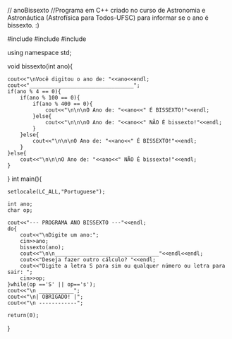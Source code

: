 // anoBissexto
//Programa em C++ criado no curso de Astronomia e Astronáutica (Astrofísica para Todos-UFSC) para informar se o ano é bissexto. :)


#include <iostream>
#include <string>
#include <locale>

using namespace std;

void bissexto(int ano){

	cout<<"\nVocê digitou o ano de: "<<ano<<endl;
	cout<<"_________________________________";
	if(ano % 4 == 0){
		if(ano % 100 == 0){
			if(ano % 400 == 0){
				cout<<"\n\n\nO Ano de: "<<ano<<" É BISSEXTO!"<<endl;				
			}else{
				cout<<"\n\n\nO Ano de: "<<ano<<" NÃO É bissexto!"<<endl;				
			}
		}else{
			cout<<"\n\n\nO Ano de: "<<ano<<" É BISSEXTO!"<<endl;			
		}
	}else{
		cout<<"\n\n\nO Ano de: "<<ano<<" NÃO É bissexto!"<<endl;
	}		
}
int main(){
	
	setlocale(LC_ALL,"Portuguese");
	
	int ano;
	char op;
	
	cout<<"--- PROGRAMA ANO BISSEXTO ---"<<endl;
	do{		
		cout<<"\nDigite um ano:";
		cin>>ano;
		bissexto(ano);	
		cout<<"\n\n_________________________________"<<endl<<endl;
		cout<<"Deseja fazer outro cálculo? "<<endl;
		cout<<"Digite a letra S para sim ou qualquer número ou letra para sair: ";
		cin>>op;
	}while(op =='S' || op=='s');
	cout<<"\n ___________";
	cout<<"\n| OBRIGADO! |";
	cout<<"\n ------------";
		
	return(0);
}
